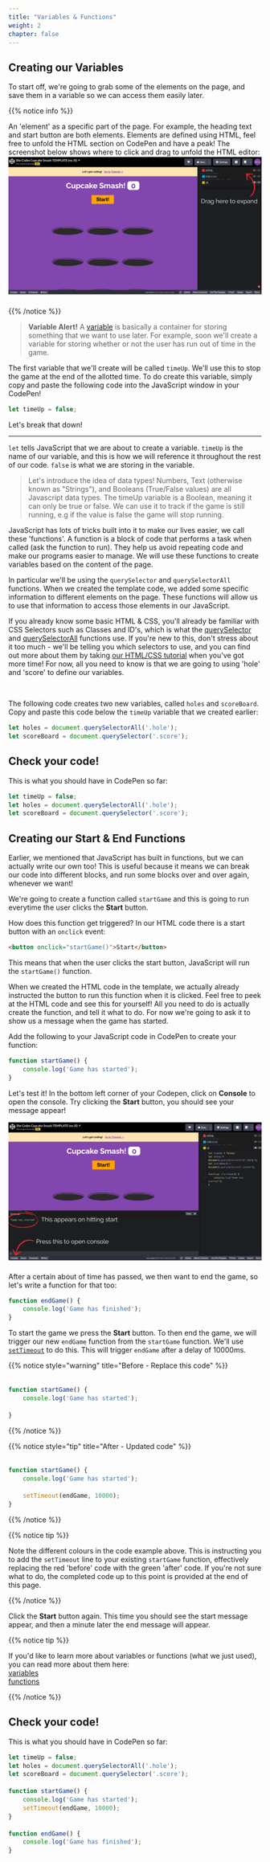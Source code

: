 ```yaml
---
title: "Variables & Functions"
weight: 2
chapter: false
---
```


## Creating our Variables

To start off, we're going to grab some of the elements on the page, and save them in a variable so we can access them easily later.

{{% notice info %}}

An 'element' as a specific part of the page. For example, the heading text and start button are both elements. Elements are defined using HTML, feel free to unfold the HTML section on CodePen and have a peak! The screenshot below shows where to click and drag to unfold the HTML editor:
![](./images/expand.png)

{{% /notice %}}

> **Variable Alert!**
> A [variable](https://javascript.info/variables#a-variable) is basically a container for storing something that we want to use later. For example, soon we'll create a variable for storing whether or not the user has run out of time in the game.

The first variable that we'll create will be called `timeUp`. We'll use this to stop the game at the end of the allotted time. To do create this variable, simply copy and paste the following code into the JavaScript window in your CodePen!

```js {title="js"}
let timeUp = false;
```

Let's break that down!

---

`let` tells JavaScript that we are about to create a variable. `timeUp` is the name of our variable, and this is how we will reference it throughout the rest of our code.
`false` is what we are storing in the variable.


> Let's introduce the idea of data types! Numbers, Text (otherwise known as "Strings"), and Booleans (True/False values) are all Javascript data types. The timeUp variable is a Boolean, meaning it can only be true or false. We can use it to track if the game is still running, e.g if the value is false the game will stop running.

JavaScript has lots of tricks built into it to make our lives easier, we call these 'functions'. A function is a block of code that performs a task when called (ask the function to run). They help us avoid repeating code and make our programs easier to manage. We will use these functions to create variables based on the content of the page.

In particular we'll be using the `querySelector` and `querySelectorAll` functions. When we created the template code, we added some specific information to different elements on the page. These functions will allow us to use that information to access those elements in our JavaScript.

If you already know some basic HTML & CSS, you'll already be familiar with CSS Selectors such as Classes and ID's, which is what the [querySelector](https://developer.mozilla.org/en-US/docs/Web/API/Document/querySelector) and [querySelectorAll](https://developer.mozilla.org/en-US/docs/Web/API/Document/querySelectorAll) functions use. If you're new to this, don't stress about it too much - we'll be telling you which selectors to use, and you can find out more about them by taking [our HTML/CSS tutorial](https://tutorials.shecodes.com.au/html_and_css_intro/) when you've got more time! For now, all you need to know is that we are going to using 'hole' and 'score' to define our variables.

<br/>

The following code creates two new variables, called `holes` and `scoreBoard`. Copy and paste this code below the `timeUp` variable that we created earlier:

```js {title="js"}
let holes = document.querySelectorAll('.hole');
let scoreBoard = document.querySelector('.score');
```

## Check your code!

This is what you should have in CodePen so far:

```js {title="js"}
let timeUp = false;
let holes = document.querySelectorAll('.hole');
let scoreBoard = document.querySelector('.score');
```

## Creating our Start & End Functions

Earlier, we mentioned that JavaScript has built in functions, but we can actually write our own too! This is useful because it means we can break our code into different blocks, and run some blocks over and over again, whenever we want!

We're going to create a function called `startGame` and this is going to run everytime the user clicks the **Start** button.

How does this function get triggered?
In our HTML code there is a start button with an `onclick` event:

```HTML {title="html"}
<button onclick="startGame()">Start</button>
```

This means that when the user clicks the start button, JavaScript will run the `startGame()` function.

When we created the HTML code in the template, we actually already instructed the button to run this function when it is clicked. Feel free to peek at the HTML code and see this for yourself! All you need to do is actually create the function, and tell it what to do. For now we're going to ask it to show us a message when the game has started.

Add the following to your JavaScript code in CodePen to create your function:

```js {title="js"}
function startGame() {
    console.log('Game has started');
}
```

Let's test it! In the bottom left corner of your Codepen, click on **Console** to open the console. Try clicking the **Start** button, you should see your message appear!

![](images/console.png)

After a certain about of time has passed, we then want to end the game, so let's write a function for that too:

```js {title="js"}
function endGame() {
    console.log('Game has finished');
}
```

To start the game we press the **Start** button. To then end the game, we will trigger our new `endGame` function from the `startGame` function. We'll use [`setTimeout`](https://developer.mozilla.org/en-US/docs/Web/API/WindowOrWorkerGlobalScope/setTimeout) to do this. This will trigger `endGame` after a delay of 10000ms.

{{% notice style="warning" title="Before - Replace this code" %}}
```js

function startGame() {
    console.log('Game has started');

}
```

{{% /notice %}}

{{% notice style="tip" title="After - Updated code" %}}
```js

function startGame() {
    console.log('Game has started');

    setTimeout(endGame, 10000);
}
```
{{% /notice %}}

{{% notice tip %}}

Note the different colours in the code example above. This is instructing you to add the `setTimeout` line to your existing `startGame` function, effectively replacing the red 'before' code with the green 'after' code. If you're not sure what to do, the completed code up to this point is provided at the end of this page.

{{% /notice %}}

Click the **Start** button again. This time you should see the start message appear, and then a minute later the end message will appear.

{{% notice tip %}}

If you'd like to learn more about variables or functions (what we just used), you can read more about them here:  
[variables](https://developer.mozilla.org/en-US/docs/Learn/JavaScript/First_steps/Variables)  
[functions](https://developer.mozilla.org/en-US/docs/Learn/JavaScript/Building_blocks/Functions)

{{% /notice %}}

## Check your code!

This is what you should have in CodePen so far:

```js {title="js"}
let timeUp = false;
let holes = document.querySelectorAll('.hole');
let scoreBoard = document.querySelector('.score');

function startGame() {
    console.log('Game has started');
    setTimeout(endGame, 10000);
}

function endGame() {
    console.log('Game has finished');
}
```
